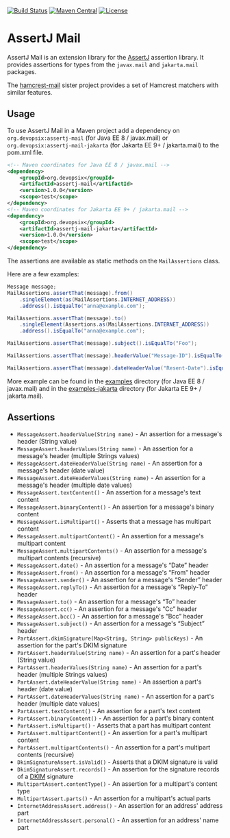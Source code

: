 [![Build Status](https://img.shields.io/github/actions/workflow/status/devopsix/assertj-mail/build.yml)](https://github.com/devopsix/assertj-mail/actions?query=workflow%3ABuild)
[![Maven Central](https://img.shields.io/maven-central/v/org.devopsix/assertj-mail.svg?label=Maven%20Central)](https://search.maven.org/search?q=g:%22org.devopsix%22%20AND%20a:%assertj-mail%22)
[![License](https://img.shields.io/github/license/devopsix/assertj-mail)](LICENSE.txt)

# AssertJ Mail

AssertJ Mail is an extension library for the [AssertJ][] assertion library.
It provides assertions for types from the `javax.mail` and `jakarta.mail` packages.

The [hamcrest-mail][] sister project provides a set of Hamcrest matchers with similar features.

## Usage
To use AssertJ Mail in a Maven project add a dependency on `org.devopsix:assertj-mail` (for Java EE 8 / javax.mail) or
`org.devopsix:assertj-mail-jakarta` (for Jakarta EE 9+ / jakarta.mail) to the pom.xml file.

```xml
<!-- Maven coordinates for Java EE 8 / javax.mail -->
<dependency>
    <groupId>org.devopsix</groupId>
    <artifactId>assertj-mail</artifactId>
    <version>1.0.0</version>
    <scope>test</scope>
</dependency>
<!-- Maven coordinates for Jakarta EE 9+ / jakarta.mail -->
<dependency>
    <groupId>org.devopsix</groupId>
    <artifactId>assertj-mail-jakarta</artifactId>
    <version>1.0.0</version>
    <scope>test</scope>
</dependency>
```

The assertions are available as static methods on the `MailAssertions` class.

Here are a few examples:

```java
Message message;
MailAssertions.assertThat(message).from()
    .singleElement(as(MailAssertions.INTERNET_ADDRESS))
    .address().isEqualTo("anna@example.com");

MailAssertions.assertThat(message).to()
    .singleElement(Assertions.as(MailAssertions.INTERNET_ADDRESS))
    .address().isEqualTo("anna@example.com");

MailAssertions.assertThat(message).subject().isEqualTo("Foo");

MailAssertions.assertThat(message).headerValue("Message-ID").isEqualTo("Foo");

MailAssertions.assertThat(message).dateHeaderValue("Resent-Date").isEqualToIgnoringNanos(date);
```

More example can be found in the [examples](examples/) directory (for Java EE 8 / javax.mail) and in the
[examples-jakarta](examples-jakarta/) directory (for Jakarta EE 9+ / jakarta.mail).

## Assertions

* `MessageAssert.headerValue(String name)` - An assertion for a message's header (String value)
* `MessageAssert.headerValues(String name)` - An assertion for a message's header (multiple Strings values)
* `MessageAssert.dateHeaderValue(String name)` - An assertion for a message's header (date value)
* `MessageAssert.dateHeaderValues(String name)` - An assertion for a message's header (multiple date values)
* `MessageAssert.textContent()` - An assertion for a message's text content
* `MessageAssert.binaryContent()` - An assertion for a message's binary content
* `MessageAssert.isMultipart()` - Asserts that a message has multipart content
* `MessageAssert.multipartContent()` - An assertion for a message's multipart content
* `MessageAssert.multipartContents()` - An assertion for a message's multipart contents (recursive)
* `MessageAssert.date()` - An assertion for a message's “Date” header
* `MessageAssert.from()` - An assertion for a message's “From” header
* `MessageAssert.sender()` - An assertion for a message's “Sender” header
* `MessageAssert.replyTo()` - An assertion for a message's “Reply-To” header
* `MessageAssert.to()` - An assertion for a message's “To” header
* `MessageAssert.cc()` - An assertion for a message's “Cc” header
* `MessageAssert.bcc()` - An assertion for a message's “Bcc” header
* `MessageAssert.subject()` - An assertion for a message's “Subject” header
* `PartAssert.dkimSignature(Map<String, String> publicKeys)` - An assertion for the part's DKIM signature
* `PartAssert.headerValue(String name)` - An assertion for a part's header (String value)
* `PartAssert.headerValues(String name)` - An assertion for a part's header (multiple Strings values)
* `PartAssert.dateHeaderValue(String name)` - An assertion a part's header (date value)
* `PartAssert.dateHeaderValues(String name)` - An assertion for a part's header (multiple date values)
* `PartAssert.textContent()` - An assertion for a part's text content
* `PartAssert.binaryContent()` - An assertion for a part's binary content
* `PartAssert.isMultipart()` - Asserts that a part has multipart content
* `PartAssert.multipartContent()` - An assertion for a part's multipart content
* `PartAssert.multipartContents()` - An assertion for a part's multipart contents (recursive)
* `DkimSignatureAssert.isValid()` - Asserts that a DKIM signature is valid
* `DkimSignatureAssert.records()` - An assertion for the signature records of a [DKIM][] signature
* `MultipartAssert.contentType()` - An assertion for a multipart's content type
* `MultipartAssert.parts()` - An assertion for a multipart's actual parts
* `InternetAddressAssert.address()` - An assertion for an address' address part
* `InternetAddressAssert.personal()` - An assertion for an address' name part

[AssertJ]: https://github.com/assertj/assertj
[DKIM]: https://tools.ietf.org/html/rfc4871
[hamcrest-mail]: https://github.com/devopsix/hamcrest-mail
